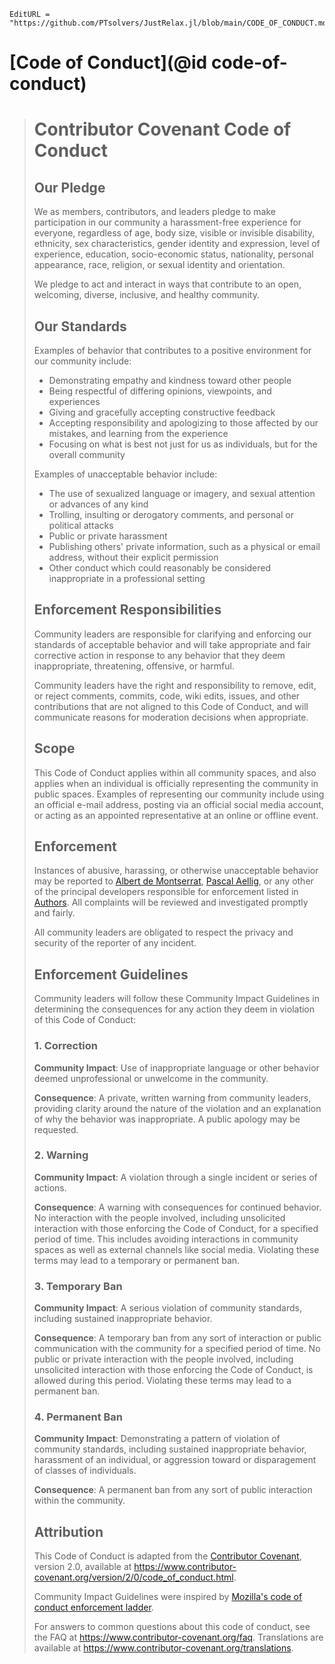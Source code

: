 ```@meta
EditURL = "https://github.com/PTsolvers/JustRelax.jl/blob/main/CODE_OF_CONDUCT.md"
```

# [Code of Conduct](@id code-of-conduct)

> # Contributor Covenant Code of Conduct
> 
> ## Our Pledge
> 
> We as members, contributors, and leaders pledge to make participation in our
> community a harassment-free experience for everyone, regardless of age, body
> size, visible or invisible disability, ethnicity, sex characteristics, gender
> identity and expression, level of experience, education, socio-economic status,
> nationality, personal appearance, race, religion, or sexual identity
> and orientation.
> 
> We pledge to act and interact in ways that contribute to an open, welcoming,
> diverse, inclusive, and healthy community.
> 
> ## Our Standards
> 
> Examples of behavior that contributes to a positive environment for our
> community include:
> 
> * Demonstrating empathy and kindness toward other people
> * Being respectful of differing opinions, viewpoints, and experiences
> * Giving and gracefully accepting constructive feedback
> * Accepting responsibility and apologizing to those affected by our mistakes,
>   and learning from the experience
> * Focusing on what is best not just for us as individuals, but for the
>   overall community
> 
> Examples of unacceptable behavior include:
> 
> * The use of sexualized language or imagery, and sexual attention or
>   advances of any kind
> * Trolling, insulting or derogatory comments, and personal or political attacks
> * Public or private harassment
> * Publishing others' private information, such as a physical or email
>   address, without their explicit permission
> * Other conduct which could reasonably be considered inappropriate in a
>   professional setting
> 
> ## Enforcement Responsibilities
> 
> Community leaders are responsible for clarifying and enforcing our standards of
> acceptable behavior and will take appropriate and fair corrective action in
> response to any behavior that they deem inappropriate, threatening, offensive,
> or harmful.
> 
> Community leaders have the right and responsibility to remove, edit, or reject
> comments, commits, code, wiki edits, issues, and other contributions that are
> not aligned to this Code of Conduct, and will communicate reasons for moderation
> decisions when appropriate.
> 
> ## Scope
> 
> This Code of Conduct applies within all community spaces, and also applies when
> an individual is officially representing the community in public spaces.
> Examples of representing our community include using an official e-mail address,
> posting via an official social media account, or acting as an appointed
> representative at an online or offline event.
> 
> ## Enforcement
> 
> Instances of abusive, harassing, or otherwise unacceptable behavior may be
> reported to
> [Albert de Montserrat](https://github.com/albert-de-montserrat),
> [Pascal Aellig](https://github.com/aelligp),
> or any other of the principal developers responsible for enforcement listed in
> [Authors](@ref).
> All complaints will be reviewed and investigated promptly and fairly.
> 
> All community leaders are obligated to respect the privacy and security of the
> reporter of any incident.
> 
> ## Enforcement Guidelines
> 
> Community leaders will follow these Community Impact Guidelines in determining
> the consequences for any action they deem in violation of this Code of Conduct:
> 
> ### 1. Correction
> 
> **Community Impact**: Use of inappropriate language or other behavior deemed
> unprofessional or unwelcome in the community.
> 
> **Consequence**: A private, written warning from community leaders, providing
> clarity around the nature of the violation and an explanation of why the
> behavior was inappropriate. A public apology may be requested.
> 
> ### 2. Warning
> 
> **Community Impact**: A violation through a single incident or series
> of actions.
> 
> **Consequence**: A warning with consequences for continued behavior. No
> interaction with the people involved, including unsolicited interaction with
> those enforcing the Code of Conduct, for a specified period of time. This
> includes avoiding interactions in community spaces as well as external channels
> like social media. Violating these terms may lead to a temporary or
> permanent ban.
> 
> ### 3. Temporary Ban
> 
> **Community Impact**: A serious violation of community standards, including
> sustained inappropriate behavior.
> 
> **Consequence**: A temporary ban from any sort of interaction or public
> communication with the community for a specified period of time. No public or
> private interaction with the people involved, including unsolicited interaction
> with those enforcing the Code of Conduct, is allowed during this period.
> Violating these terms may lead to a permanent ban.
> 
> ### 4. Permanent Ban
> 
> **Community Impact**: Demonstrating a pattern of violation of community
> standards, including sustained inappropriate behavior,  harassment of an
> individual, or aggression toward or disparagement of classes of individuals.
> 
> **Consequence**: A permanent ban from any sort of public interaction within
> the community.
> 
> ## Attribution
> 
> This Code of Conduct is adapted from the [Contributor Covenant][homepage],
> version 2.0, available at
> https://www.contributor-covenant.org/version/2/0/code_of_conduct.html.
> 
> Community Impact Guidelines were inspired by [Mozilla's code of conduct
> enforcement ladder](https://github.com/mozilla/diversity).
> 
> [homepage]: https://www.contributor-covenant.org
> 
> For answers to common questions about this code of conduct, see the FAQ at
> https://www.contributor-covenant.org/faq. Translations are available at
> https://www.contributor-covenant.org/translations.

